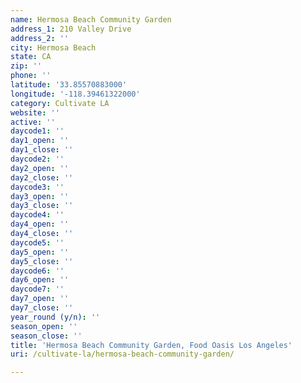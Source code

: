 ```yaml
---
name: Hermosa Beach Community Garden
address_1: 210 Valley Drive
address_2: ''
city: Hermosa Beach
state: CA
zip: ''
phone: ''
latitude: '33.85570883000'
longitude: '-118.39461322000'
category: Cultivate LA
website: ''
active: ''
daycode1: ''
day1_open: ''
day1_close: ''
daycode2: ''
day2_open: ''
day2_close: ''
daycode3: ''
day3_open: ''
day3_close: ''
daycode4: ''
day4_open: ''
day4_close: ''
daycode5: ''
day5_open: ''
day5_close: ''
daycode6: ''
day6_open: ''
daycode7: ''
day7_open: ''
day7_close: ''
year_round (y/n): ''
season_open: ''
season_close: ''
title: 'Hermosa Beach Community Garden, Food Oasis Los Angeles'
uri: /cultivate-la/hermosa-beach-community-garden/

---
```

